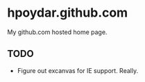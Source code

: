 # hpoydar.github.com

My github.com hosted home page. 

## TODO

* Figure out excanvas for IE support. Really.